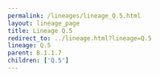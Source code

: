 ```yaml
---
permalink: /lineages/lineage_Q.5.html
layout: lineage_page
title: Lineage Q.5
redirect_to: ../lineage.html?lineage=Q.5
lineage: Q.5
parent: B.1.1.7
children: ['Q.5']
---
```

